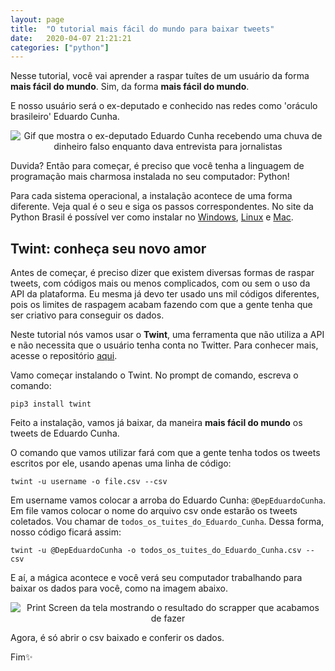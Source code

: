 ```yaml
---
layout: page
title:  "O tutorial mais fácil do mundo para baixar tweets"
date:   2020-04-07 21:21:21 
categories: ["python"]
---
```

Nesse tutorial, você vai aprender a raspar tuítes de um usuário da forma **mais fácil do mundo**. Sim, da forma **mais fácil do mundo**. 

E nosso usuário será o ex-deputado e conhecido nas redes como 'oráculo brasileiro' Eduardo Cunha.

<center>
<img src="{{ '/assets/img/imagens_tutoriais/cunha.gif' | prepend: site.baseurl }}" alt = "Gif que mostra o ex-deputado Eduardo Cunha recebendo uma chuva de dinheiro falso enquanto dava entrevista para jornalistas" >
</center>

Duvida? Então para começar, é preciso que você tenha a linguagem de programação mais charmosa instalada no seu computador: Python! 

Para cada sistema operacional, a instalação acontece de uma forma diferente. Veja qual é o seu e siga os passos correspondentes. No site da Python Brasil é possível ver como instalar no  [Windows](https://python.org.br/instalacao-windows/),  [Linux](https://python.org.br/instalacao-linux/)  e  [Mac](https://python.org.br/instalacao-mac/).
    
## Twint: conheça seu novo amor

Antes de começar, é preciso dizer que existem diversas formas de raspar tweets, com códigos mais ou menos complicados, com ou sem o uso da API da plataforma. Eu mesma já devo ter usado uns mil códigos diferentes, pois os limites de raspagem acabam fazendo com que a gente tenha que ser criativo para conseguir os dados.

Neste tutorial nós vamos usar o **Twint**, uma ferramenta que não utiliza a API e não necessita que o usuário tenha conta no Twitter. Para conhecer mais, acesse o repositório [aqui](https://github.com/twintproject/twint/). 

Vamo começar instalando o Twint. No prompt de comando, escreva o comando:

    pip3 install twint

Feito a instalação, vamos já baixar, da maneira **mais fácil do mundo** os tweets de Eduardo Cunha. 

O comando que vamos utilizar fará com que a gente tenha todos os tweets escritos por ele, usando apenas uma linha de código:

    twint -u username -o file.csv --csv
    
Em username vamos colocar a arroba do Eduardo Cunha: `@DepEduardoCunha`. Em file vamos colocar o nome do arquivo csv onde estarão os tweets coletados. Vou chamar de `todos_os_tuites_do_Eduardo_Cunha`. Dessa forma, nosso código ficará assim:

    twint -u @DepEduardoCunha -o todos_os_tuites_do_Eduardo_Cunha.csv --csv

E aí, a mágica acontece e você verá seu computador trabalhando para baixar os dados para você, como na imagem abaixo.

<center>
<img src="{{ '/assets/img/imagens_tutoriais/print_raspa.png' | prepend: site.baseurl }}" alt = "Print Screen da tela mostrando o resultado do scrapper que acabamos de fazer" >
</center>

Agora, é só abrir o csv baixado e conferir os dados. 

Fim✨